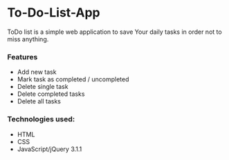 # To-Do-List-App

ToDo list is a simple web application to save Your daily tasks in order not to miss anything.

### Features
* Add new task
* Mark task as completed / uncompleted
* Delete single task
* Delete completed tasks
* Delete all tasks

### Technologies used:
* HTML
* CSS
* JavaScript/jQuery 3.1.1
